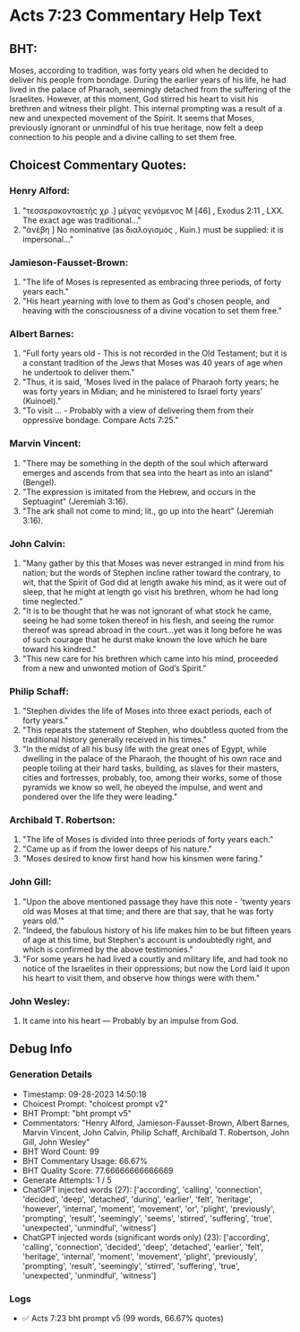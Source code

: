 # Acts 7:23 Commentary Help Text

## BHT:
Moses, according to tradition, was forty years old when he decided to deliver his people from bondage. During the earlier years of his life, he had lived in the palace of Pharaoh, seemingly detached from the suffering of the Israelites. However, at this moment, God stirred his heart to visit his brethren and witness their plight. This internal prompting was a result of a new and unexpected movement of the Spirit. It seems that Moses, previously ignorant or unmindful of his true heritage, now felt a deep connection to his people and a divine calling to set them free.

## Choicest Commentary Quotes:
### Henry Alford:
1. "τεσσερακονταετὴς χρ .] μέγας γενόμενος M [46] , Exodus 2:11 , LXX. The exact age was traditional..."
2. "ἀνέβη ] No nominative (as διαλογισμός , Kuin.) must be supplied: it is impersonal..."

### Jamieson-Fausset-Brown:
1. "The life of Moses is represented as embracing three periods, of forty years each."
2. "His heart yearning with love to them as God's chosen people, and heaving with the consciousness of a divine vocation to set them free."

### Albert Barnes:
1. "Full forty years old - This is not recorded in the Old Testament; but it is a constant tradition of the Jews that Moses was 40 years of age when he undertook to deliver them."
2. "Thus, it is said, 'Moses lived in the palace of Pharaoh forty years; he was forty years in Midian; and he ministered to Israel forty years' (Kuinoel)."
3. "To visit ... - Probably with a view of delivering them from their oppressive bondage. Compare Acts 7:25."

### Marvin Vincent:
1. "There may be something in the depth of the soul which afterward emerges and ascends from that sea into the heart as into an island" (Bengel).
2. "The expression is imitated from the Hebrew, and occurs in the Septuagint" (Jeremiah 3:16).
3. "The ark shall not come to mind; lit., go up into the heart" (Jeremiah 3:16).

### John Calvin:
1. "Many gather by this that Moses was never estranged in mind from his nation; but the words of Stephen incline rather toward the contrary, to wit, that the Spirit of God did at length awake his mind, as it were out of sleep, that he might at length go visit his brethren, whom he had long time neglected."
2. "It is to be thought that he was not ignorant of what stock he came, seeing he had some token thereof in his flesh, and seeing the rumor thereof was spread abroad in the court...yet was it long before he was of such courage that he durst make known the love which he bare toward his kindred."
3. "This new care for his brethren which came into his mind, proceeded from a new and unwonted motion of God’s Spirit."

### Philip Schaff:
1. "Stephen divides the life of Moses into three exact periods, each of forty years." 
2. "This repeats the statement of Stephen, who doubtless quoted from the traditional history generally received in his times."
3. "In the midst of all his busy life with the great ones of Egypt, while dwelling in the palace of the Pharaoh, the thought of his own race and people toiling at their hard tasks, building, as slaves for their masters, cities and fortresses, probably, too, among their works, some of those pyramids we know so well, he obeyed the impulse, and went and pondered over the life they were leading."

### Archibald T. Robertson:
1. "The life of Moses is divided into three periods of forty years each."
2. "Came up as if from the lower deeps of his nature."
3. "Moses desired to know first hand how his kinsmen were faring."

### John Gill:
1. "Upon the above mentioned passage they have this note - 'twenty years old was Moses at that time; and there are that say, that he was forty years old.'" 
2. "Indeed, the fabulous history of his life makes him to be but fifteen years of age at this time, but Stephen's account is undoubtedly right, and which is confirmed by the above testimonies."
3. "For some years he had lived a courtly and military life, and had took no notice of the Israelites in their oppressions; but now the Lord laid it upon his heart to visit them, and observe how things were with them."

### John Wesley:
1. It came into his heart — Probably by an impulse from God.


## Debug Info
### Generation Details
- Timestamp: 09-28-2023 14:50:18
- Choicest Prompt: "choicest prompt v2"
- BHT Prompt: "bht prompt v5"
- Commentators: "Henry Alford, Jamieson-Fausset-Brown, Albert Barnes, Marvin Vincent, John Calvin, Philip Schaff, Archibald T. Robertson, John Gill, John Wesley"
- BHT Word Count: 99
- BHT Commentary Usage: 66.67%
- BHT Quality Score: 77.66666666666669
- Generate Attempts: 1 / 5
- ChatGPT injected words (27):
	['according', 'calling', 'connection', 'decided', 'deep', 'detached', 'during', 'earlier', 'felt', 'heritage', 'however', 'internal', 'moment', 'movement', 'or', 'plight', 'previously', 'prompting', 'result', 'seemingly', 'seems', 'stirred', 'suffering', 'true', 'unexpected', 'unmindful', 'witness']
- ChatGPT injected words (significant words only) (23):
	['according', 'calling', 'connection', 'decided', 'deep', 'detached', 'earlier', 'felt', 'heritage', 'internal', 'moment', 'movement', 'plight', 'previously', 'prompting', 'result', 'seemingly', 'stirred', 'suffering', 'true', 'unexpected', 'unmindful', 'witness']

### Logs
- ✅ Acts 7:23 bht prompt v5 (99 words, 66.67% quotes)